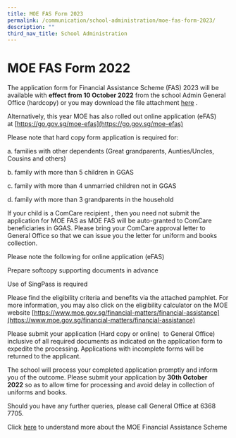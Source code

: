 ```yaml
---
title: MOE FAS Form 2023
permalink: /communication/school-administration/moe-fas-form-2023/
description: ""
third_nav_title: School Administration
---
```


# **MOE FAS Form 2022**

  
The application form for Financial Assistance Scheme (FAS) 2023 will be available with **effect from 10 October 2022** from the school Admin General Office (hardcopy) or you may download the file attachment [here](https://evergreenpri-moe-edu-sg-admin.cwp.sg/qql/slot/u511/MOE%20FAS%20Application%20Form%20Sep%202023.EGPS.pdf) .

Alternatively, this year MOE has also rolled out online application (eFAS) at [https://go.gov.sg/moe-efas](https://go.gov.sg/moe-efas)

Please note that hard copy form application is required for:

a. families with other dependents (Great grandparents, Aunties/Uncles, Cousins and others)

b. family with more than 5 children in GGAS  

c. family with more than 4 unmarried children not in GGAS  

d. family with more than 3 grandparents in the household  

  

If your child is a ComCare recipient , then you need not submit the application for MOE FAS as MOE FAS will be auto-granted to ComCare beneficiaries in GGAS. Please bring your ComCare approval letter to General Office so that we can issue you the letter for uniform and books collection.  

  

Please note the following for online application (eFAS)

  

Prepare softcopy supporting documents in advance

  

Use of SingPass is required

  

Please find the eligibility criteria and benefits via the attached pamphlet. For more information, you may also click on the eligibility calculator on the MOE website [https://www.moe.gov.sg/financial-matters/financial-assistance](https://www.moe.gov.sg/financial-matters/financial-assistance)

Please submit your application (Hard copy or online)  to General Office) inclusive of all required documents as indicated on the application form to expedite the processing. Applications with incomplete forms will be returned to the applicant.

The school will process your completed application promptly and inform you of the outcome. Please submit your application by **30th October 2022** so as to allow time for processing and avoid delay in collection of uniforms and books.

Should you have any further queries, please call General Office at 6368 7705.

Click [here](/files/MOE%20FAS%20pamphlet%20EL%20for%20schools.pdf) to understand more about the MOE Financial Assistance Scheme